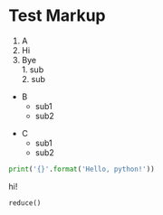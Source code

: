 # Test Markup

1. A  
  1. Hi  
  2. Bye  
    1. sub  
    2. sub  
- B  
  - sub1
  - sub2
* C   
  * sub1  
  * sub2

```python
print('{}'.format('Hello, python!'))
```

hi!

```javscript
reduce()
```
